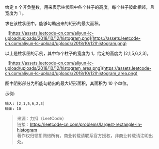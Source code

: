 给定 n 个非负整数，用来表示柱状图中各个柱子的高度。每个柱子彼此相邻，且宽度为 1 。

求在该柱状图中，能够勾勒出来的矩形的最大面积。

 
![https://assets.leetcode-cn.com/aliyun-lc-upload/uploads/2018/10/12/histogram.png](https://assets.leetcode-cn.com/aliyun-lc-upload/uploads/2018/10/12/histogram.png)


以上是柱状图的示例，其中每个柱子的宽度为 1，给定的高度为 [2,1,5,6,2,3]。

 
![https://assets.leetcode-cn.com/aliyun-lc-upload/uploads/2018/10/12/histogram_area.png](https://assets.leetcode-cn.com/aliyun-lc-upload/uploads/2018/10/12/histogram_area.png)


图中阴影部分为所能勾勒出的最大矩形面积，其面积为 10 个单位。
 

示例:
```
输入: [2,1,5,6,2,3]
输出: 10
```

> 来源：力扣（LeetCode）  
> 链接：https://leetcode-cn.com/problems/largest-rectangle-in-histogram  
> 著作权归领扣网络所有。商业转载请联系官方授权，非商业转载请注明出处。  